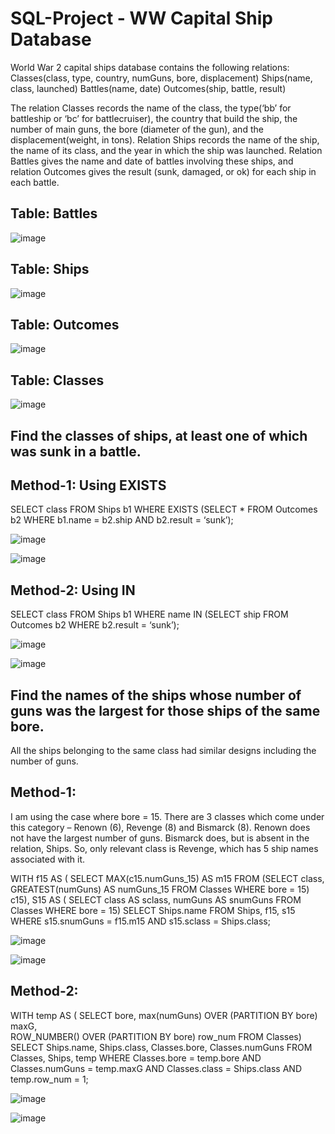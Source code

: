 # SQL-Project - WW Capital Ship Database

World War 2 capital ships database contains the following relations:
Classes(class, type, country, numGuns, bore, displacement)
Ships(name, class, launched)
Battles(name, date)
Outcomes(ship, battle, result)

The relation Classes records the name of the class, the type(‘bb’ for battleship or ‘bc’ for battlecruiser), the country that build the ship, the number of main guns, the bore (diameter of the gun), and the displacement(weight,
in tons). Relation Ships records the name of the ship, the name of its class, and the year in which the ship was
launched. Relation Battles gives the name and date of battles involving these ships, and relation Outcomes gives
the result (sunk, damaged, or ok) for each ship in each battle.

## Table: Battles

![image](https://github.com/maddies-codespace/SQL-Project/assets/141537679/cd4baf0f-cd32-45f6-bfe5-27e3aa7eb526)

## Table: Ships

![image](https://github.com/maddies-codespace/SQL-Project/assets/141537679/511f1b2b-3999-45e8-b716-2ef816421a22)


## Table: Outcomes

![image](https://github.com/maddies-codespace/SQL-Project/assets/141537679/e722d78b-83ba-4275-b0e2-0257f462d731)


## Table: Classes

![image](https://github.com/maddies-codespace/SQL-Project/assets/141537679/0115dc06-4bf9-47a8-997c-3650a451fb25)


## Find the classes of ships, at least one of which was sunk in a battle.

## Method-1: Using EXISTS

SELECT class
FROM Ships b1
WHERE EXISTS (SELECT * 
       FROM Outcomes b2 
       WHERE b1.name = b2.ship AND b2.result = ‘sunk’);

 ![image](https://github.com/maddies-codespace/SQL-Project/assets/141537679/268217c0-e263-40a5-b363-5238251562c7)

![image](https://github.com/maddies-codespace/SQL-Project/assets/141537679/30465b18-39ba-4223-a943-856a652db232)

 

## Method-2: Using IN

SELECT class
FROM Ships b1
WHERE name IN (SELECT ship 
       FROM Outcomes b2
       WHERE b2.result = ‘sunk’);

 
![image](https://github.com/maddies-codespace/SQL-Project/assets/141537679/87a4e965-63a0-4e78-921d-a749dbb2a4e2)

![image](https://github.com/maddies-codespace/SQL-Project/assets/141537679/209a5377-465f-4781-b865-350a1af9047f)



## Find the names of the ships whose number of guns was the largest for those ships of the same bore.

All the ships belonging to the same class had similar designs including the number of guns.

## Method-1: 

I am using the case where bore = 15. There are 3 classes which come under this category – Renown (6), Revenge (8) and Bismarck (8). Renown does not have the largest number of guns. Bismarck does, but is absent in the relation, Ships. So, only relevant class is Revenge, which has 5 ship names associated with it.

WITH f15 AS (
		  SELECT MAX(c15.numGuns_15) AS m15
		  FROM (SELECT class, GREATEST(numGuns) AS numGuns_15
			    FROM Classes
			    WHERE bore = 15) c15),
           S15 AS (
		  SELECT class AS sclass, numGuns AS snumGuns
		  FROM Classes
		  WHERE bore = 15)
SELECT Ships.name
FROM Ships, f15, s15
WHERE s15.snumGuns = f15.m15 AND s15.sclass = Ships.class;

![image](https://github.com/maddies-codespace/SQL-Project/assets/141537679/d1e675a3-0008-4926-a07b-e853c3a6533d)

![image](https://github.com/maddies-codespace/SQL-Project/assets/141537679/ca53434e-cf69-4b36-ae16-671f36399ff0)

## Method-2:

WITH temp AS (
SELECT bore, max(numGuns) OVER (PARTITION BY bore) maxG,                
     ROW_NUMBER() OVER (PARTITION BY bore) row_num 
     FROM Classes)
SELECT Ships.name, Ships.class, Classes.bore, Classes.numGuns
FROM Classes, Ships, temp
WHERE Classes.bore = temp.bore AND Classes.numGuns = temp.maxG AND Classes.class = Ships.class AND temp.row_num = 1;

![image](https://github.com/maddies-codespace/SQL-Project/assets/141537679/755623a1-e795-4c81-9706-c176d13afce4)

![image](https://github.com/maddies-codespace/SQL-Project/assets/141537679/a0bbcd84-a57d-41ba-a4d6-9ae913b9df5d)






 

